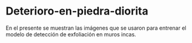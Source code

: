 # Deterioro-en-piedra-diorita
En el presente se muestran las imágenes que se usaron para entrenar el modelo de detección de exfoliación en muros incas.
